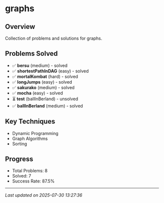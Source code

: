 # graphs

## Overview
Collection of problems and solutions for graphs.

## Problems Solved
- ✅ **bersu** (medium) - solved
- ✅ **shortestPathInDAG** (easy) - solved
- ✅ **mortalKombat** (hard) - solved
- ✅ **longJumps** (easy) - solved
- ✅ **sakurako** (medium) - solved
- ✅ **mocha** (easy) - solved
- ⏳ **test** (ballInBerland) - unsolved
- ✅ **ballInBerland** (medium) - solved

## Key Techniques
- Dynamic Programming
- Graph Algorithms
- Sorting

## Progress
- Total Problems: 8
- Solved: 7
- Success Rate: 87.5%

---
*Last updated on 2025-07-30 13:27:36*
